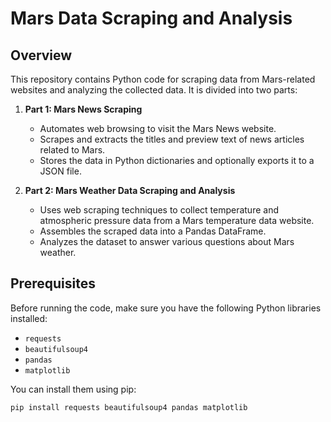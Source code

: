 # Mars Data Scraping and Analysis


## Overview

This repository contains Python code for scraping data from Mars-related websites and analyzing the collected data. It is divided into two parts:

1. **Part 1: Mars News Scraping**
   - Automates web browsing to visit the Mars News website.
   - Scrapes and extracts the titles and preview text of news articles related to Mars.
   - Stores the data in Python dictionaries and optionally exports it to a JSON file.

2. **Part 2: Mars Weather Data Scraping and Analysis**
   - Uses web scraping techniques to collect temperature and atmospheric pressure data from a Mars temperature data website.
   - Assembles the scraped data into a Pandas DataFrame.
   - Analyzes the dataset to answer various questions about Mars weather.

## Prerequisites

Before running the code, make sure you have the following Python libraries installed:

- `requests`
- `beautifulsoup4`
- `pandas`
- `matplotlib`

You can install them using pip:

```bash
pip install requests beautifulsoup4 pandas matplotlib


